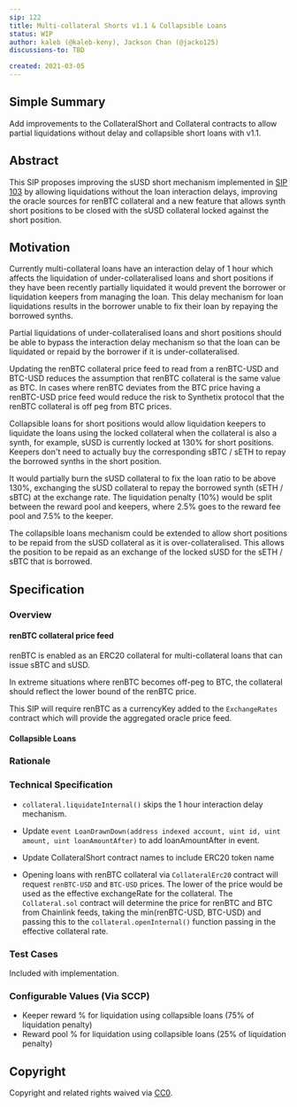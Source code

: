 ```yaml
---
sip: 122
title: Multi-collateral Shorts v1.1 & Collapsible Loans
status: WIP
author: kaleb (@kaleb-keny), Jackson Chan (@jacko125)
discussions-to: TBD

created: 2021-03-05
---
```


## Simple Summary

Add improvements to the CollateralShort and Collateral contracts to allow partial liquidations without delay and collapsible short loans with v1.1.

## Abstract

This SIP proposes improving the sUSD short mechanism implemented in [SIP 103](https://sips.synthetix.io/sips/sip-103) by allowing liquidations without the loan interaction delays, improving the oracle sources for renBTC collateral and a new feature that allows synth short positions to be closed with the sUSD collateral locked against the short position.

## Motivation

Currently multi-collateral loans have an interaction delay of 1 hour which affects the liquidation of under-collateralised loans and short positions if they have been recently partially liquidated it would prevent the borrower or liquidation keepers from managing the loan. This delay mechanism for loan liquidations results in the borrower unable to fix their loan by repaying the borrowed synths.

Partial liquidations of under-collateralised loans and short positions should be able to bypass the interaction delay mechanism so that the loan can be liquidated or repaid by the borrower if it is under-collateralised.

Updating the renBTC collateral price feed to read from a renBTC-USD and BTC-USD reduces the assumption that renBTC collateral is the same value as BTC. In cases where renBTC deviates from the BTC price having a renBTC-USD price feed would reduce the risk to Synthetix protocol that the renBTC collateral is off peg from BTC prices.

Collapsible loans for short positions would allow liquidation keepers to liquidate the loans using the locked collateral when the collateral is also a synth, for example, sUSD is currently locked at 130% for short positions. Keepers don't need to actually buy the corresponding sBTC / sETH to repay the borrowed synths in the short position.

It would partially burn the sUSD collateral to fix the loan ratio to be above 130%, exchanging the sUSD collateral to repay the borrowed synth (sETH / sBTC) at the exchange rate. The liquidation penalty (10%) would be split between the reward pool and keepers, where 2.5% goes to the reward fee pool and 7.5% to the keeper.

The collapsible loans mechanism could be extended to allow short positions to be repaid from the sUSD collateral as it is over-collateralised. This allows the position to be repaid as an exchange of the locked sUSD for the sETH / sBTC that is borrowed.

## Specification

<!--The specification should describe the syntax and semantics of any new feature, there are five sections
1. Overview
2. Rationale
3. Technical Specification
4. Test Cases
5. Configurable Values
-->

### Overview

#### renBTC collateral price feed

renBTC is enabled as an ERC20 collateral for multi-collateral loans that can issue sBTC and sUSD.

In extreme situations where renBTC becomes off-peg to BTC, the collateral should reflect the lower bound of the renBTC price.

This SIP will require renBTC as a currencyKey added to the `ExchangeRates` contract which will provide the aggregated oracle price feed.

#### Collapsible Loans


### Rationale

### Technical Specification

- `collateral.liquidateInternal()` skips the 1 hour interaction delay mechanism.

- Update `event LoanDrawnDown(address indexed account, uint id, uint amount, uint loanAmountAfter)` to add loanAmountAfter in event.

- Update CollateralShort contract names to include ERC20 token name

- Opening loans with renBTC collateral via `CollateralErc20` contract will request `renBTC-USD` and `BTC-USD` prices. The lower of the price would be used as the effective exchangeRate for the collateral. The `Collateral.sol` contract will determine the price for renBTC and BTC from Chainlink feeds, taking the min(renBTC-USD, BTC-USD) and passing this to the `collateral.openInternal()` function passing in the effective collateral rate.

### Test Cases

Included with implementation.

### Configurable Values (Via SCCP)

- Keeper reward % for liquidation using collapsible loans (75% of liquidation penalty)
- Reward pool % for liquidation using collapsible loans (25% of liquidation penalty)

## Copyright

Copyright and related rights waived via [CC0](https://creativecommons.org/publicdomain/zero/1.0/).